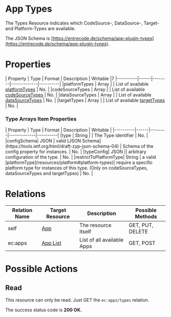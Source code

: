 # App Types

The Types Resource indicates which CodeSource-, DataSource-, Target- and Platform-Types are available.

The JSON Schema is [https://entrecode.de/schema/app-plugin-types](https://entrecode.de/schema/app-plugin-types).

# Properties

| Property | Type | Format | Description | Writable |7
|----------|------|--------|-------------|----------|
|platformTypes | Array | | List of available [platformTypes](resources/platform#platform-types) | No. |
|codeSourceTypes | Array | | List of available [codeSourceTypes](resources/codesource#codesource-types) | No. |
|dataSourceTypes | Array | | List of available [dataSourceTypes](resources/datasource#datasource-types) | No. |
|targetTypes | Array | | List of available [targetTypes](resources/target#target-types) | No. |

<h3>Type Arrays Item Properties</h3>
| Property | Type | Format | Description | Writable |
|----------|------|--------|-------------|----------|
|type   | String | | The Type identifier | No. |
|configSchema| JSON | valid [JSON Schema](https://tools.ietf.org/html/draft-zyp-json-schema-04) | Schema of the config property for instances. | No. |
|typeConfig| JSON || arbitrary configuration of the type. | No. |
|restrictToPlatformType| String | a valid [platformType](resources/platform#platform-types)| require a specific platform type for instances of this type. (Only on codeSourceTypes, dataSourceTypes and targetTypes) | No. |


# Relations

| Relation Name | Target Resource | Description |Possible Methods |
|---------------|-----------------|-------------|-----------------|
| self          | [App](#)| The resource itself | GET, PUT, DELETE |
| ec:apps    | [App List](#list)| List of all available Apps | GET, POST|

# Possible Actions

## Read

This resource can only be read. Just GET the `ec:apps/types` relation.

The success status code is **200 OK.**
